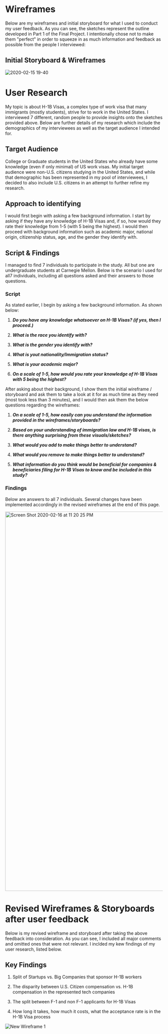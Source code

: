 # Wireframes

Below are my wireframes and initial storyboard for what I used to conduct my user feedback. As you can see, the sketches represent the outline developed in Part 1 of the Final Project. I intentionally chose not to make them "perfect" in order to squeeze in as much information and feedback as possible from the people I interviewed:

## Initial Storyboard & Wireframes

![2020-02-15 19-40](https://user-images.githubusercontent.com/60077122/74621238-3b9eb100-510a-11ea-90a2-416a7b9ab045.jpeg)


# User Research

My topic is about H-1B Visas, a complex type of work visa that many immigrants (mostly students), strive for to work in the United States. I interviewed 7 different, random people to provide insights onto the sketches provided above. Below are further details of my research which include the demographics of my interviewees as well as the target audience I intended for.

## Target Audience

College or Graduate students in the United States who already have some knowledge (even if only minimal) of US work visas. My initial target audience were non-U.S. citizens studying in the United States, and while that demographic has been represented in my pool of interviewees, I decided to also include U.S. citizens in an attempt to further refine my research.

## Approach to identifying

I would first begin with asking a few background information. I start by asking if they have any knowledge of H-1B Visas and, if so, how would they rate their knowledge from 1-5 (with 5 being the highest). I would then proceed with background information such as academic major, national origin, citizenship status, age, and the gender they identify with.

## Script & Findings

I managed to find 7 individuals to participate in the study. All but one are undergraduate students at Carnegie Mellon. Below is the scenario I used for all7 individuals, including all questions asked and their answers to those questions.

### Script

As stated earlier, I begin by asking a few background information. As shown below:

1. **_Do you have any knowledge whatsoever on H-1B Visas? (if yes, then I proceed.)_**

2. **_What is the race you identify with?_**

3. **_What is the gender you identify with?_**

4. **_What is yout nationality/Immigration status?_**

5. **_What is your academic major?_**

6. **_On a scale of 1-5, how would you rate your knowledge of H-1B Visas with 5 being the highest?_**


After asking about their background, I show them the initial wireframe / storyboard and ask them to take a look at it for as much time as they need (most took less than 3 minutes), and I would then ask them the below questions regarding the wireframes:

1. **_On a scale of 1-5, how easily can you understand the information provided in the wireframes/storyboards?_**

2. **_Based on your understanding of immigration law and H-1B visas, is there anything surprising from these visuals/sketches?_**

3. **_What would you add to make things better to understand?_**

4. **_What would you remove to make things better to understand?_**

5. **_What information do you think would be beneficial for companies & beneficiaries filing for H-1B Visas to know and be included in this study?_**

### Findings

Below are answers to all 7 individuals. Several changes have been implemented accordingly in the revised wireframes at the end of this page.

<img width="1208" alt="Screen Shot 2020-02-16 at 11 20 25 PM" src="https://user-images.githubusercontent.com/60077122/74623572-1bbfbb00-5113-11ea-910e-45ef772b260d.png">


# Revised Wireframes & Storyboards after user feedback

Below is my revised wireframe and storyboard after taking the above feedback into consideration. As you can see, I included all major comments and omitted ones that were not relevant. I inclded my kew findings of my user research, listed below.

## Key Findings

1. Split of Startups vs. Big Companies that sponsor H-1B workers

2. The disparity between U.S. Citizen compensation vs. H-1B compensation in the represented tech companies

3. The split between F-1 and non F-1 applicants for H-1B Visas

4. How long it takes, how much it costs, what the acceptance rate is in the H-1B Visa process

![New Wireframe 1](https://user-images.githubusercontent.com/60077122/74624223-a43f5b00-5115-11ea-9999-fd2c596342ca.png)


